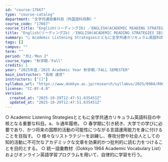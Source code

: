 ```yaml
---
id: "course:17667"
type: "course-catalog"
department: "全学共通授業科目（外国語科目群）"
course_code: "17667"
course_title: "English(リーディングIb) ／ENGLISH(ACADEMIC READING STRATEGIES IB)"
title: "English(リーディングIb) ／ENGLISH(ACADEMIC READING STRATEGIES IB)"
summary: "○ Academic Listening Strategiesとともに全学共通カリキュラム英語科目の中核となる重要な科目。a、ｂ通年履修。 ○ 春学期に引き続き、大学での学びに必要であり、かつ将来の国際的活動の可能性につながる言語運用能力を…"
tags: []
campus: ""
term: ""
period: "月2／Mon 2"
course_type: "秋学期／Fall"
credits: 1
year: "2025年度／2025 Academic Year 秋学期／FALL SEMESTER"
main_instructor: "長坂 達彦"
instructors: ["[]"]
syllabus_url: "https://www.dokkyo.ac.jp/research/syllabus/2025/0904/0904_17667_ja_JP.html"
license: "CC-BY-4.0"
version:
  created_at: "2025-10-29T12:47:51.635451Z"
  updated_at: "2025-10-29T12:47:51.635451Z"
---
```

○ Academic Listening Strategiesとともに全学共通カリキュラム英語科目の中核となる重要な科目。a、ｂ通年履修。 ○ 春学期に引き続き、大学での学びに必要であり、かつ将来の国際的活動の可能性につながる言語運用能力を身に付けることを目指す。 ○ 様々なリストラテジーを訓練し、専攻分野や社会人としての知的活動に不可欠なアカデミックな文章を効果的かつ批判的に読む力をつけることを目的とする。 ○ 統一語彙教材（Dokkyo 1964 Academic Vocabulary List）およびオンライン英語学習プログラムを用いて、自律的に学習を行う。
